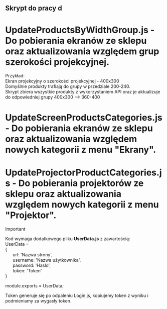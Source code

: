 ## Skrypt do pracy d

# UpdateProductsByWidthGroup.js - Do pobierania ekranów ze sklepu oraz aktualizowania względem grup szerokości projekcyjnej.

Przykład:<br />
Ekran projekcyjny o szerokości projekcyjnej - 400x300<br />
Domyślnie produkty trafiają do grupy w przedziale 200-240.<br />
Skrypt zbiera wszystkie produkty z wykorzystaniem API oraz je aktualizuje do odpowiedniej grupy 400x300 --> 360-400

# UpdateScreenProductsCategories.js - Do pobierania ekranów ze sklepu oraz aktualizowania względem nowych kategorii z menu "Ekrany".

# UpdateProjectorProductCategories.js - Do pobierania projektorów ze sklepu oraz aktualizowania względem nowych kategorii z menu "Projektor".

>[!IMPORTANT]
>Kod wymaga dodatkowego pliku **UserData.js** z zawartością:<br />
>UserData =<br />
>{<br />
>    &nbsp; &nbsp; &nbsp; url: 'Nazwa strony',<br />
>    &nbsp; &nbsp; &nbsp; username: 'Nazwa użytkownika',<br />
>    &nbsp; &nbsp; &nbsp; password: 'Hasło',<br />
>    &nbsp; &nbsp; &nbsp; token: 'Token'<br />
>}<br />
>
>module.exports = UserData;

Token generuje się po odpaleniu Login.js, kopiujemy token z wyniku i podmieniamy za wygasły token.
